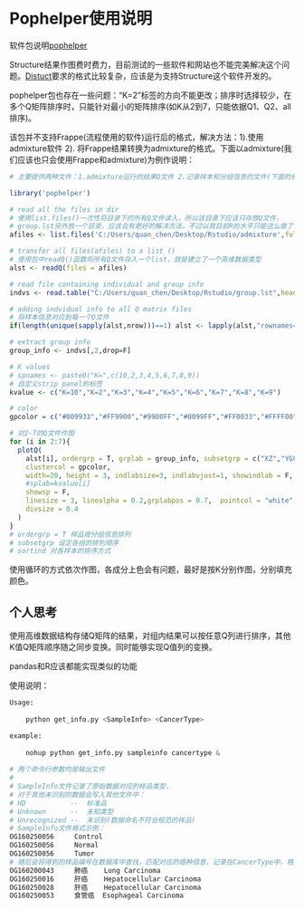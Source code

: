 # Pophelper使用说明

软件包说明[pophelper](http://royfrancis.github.io/pophelper/)

Structure结果作图费时费力，目前测试的一些软件和网站也不能完美解决这个问题。[Distuct](https://web.stanford.edu/group/rosenberglab/distruct.html)要求的格式比较复杂，应该是为支持Structure这个软件开发的。

pophelper包也存在一些问题：“K=2”标签的方向不能更改；排序时选择较少，在多个Q矩阵排序时，只能针对最小的矩阵排序(如K从2到7，只能依据Q1、Q2、all排序)。

该包并不支持Frappe(流程使用的软件)运行后的格式，解决方法：1).使用admixture软件 2). 将Frappe结果转换为admixture的格式。下面以admixture(我们应该也只会使用Frappe和admixture)为例作说明：

```R
# 主要提供两种文件：1.admixture运行的结果Q文件 2.记录样本和分组信息的文件(下面的例子中，第一列为样品名称，第二列为样品所在分组)

library('pophelper')

# read all the files in dir
# 使用list.files()一次性将目录下的所有Q文件读入，所以该目录下应该只存放Q文件，
# group.lst另外放一个目录，应该会有更好的解决方法，不过以我目前R的水平只能这么做了
afiles <- list.files('C:/Users/quan_chen/Desktop/Rstudio/admixture',full.names = T)

# transfer all files(afiles) to a list ()
# 使用包中readQ()函数将所有Q文件存入一个list，就是建立了一个高维数据类型
alst <- readQ(files = afiles)

# read file containing individual and group info
indvs <- read.table("C:/Users/quan_chen/Desktop/Rstudio/group.lst",header = F,stringsAsFactors=F)

# adding indvidual info to all Q matrix files
# 将样本信息对应到每一个Q文件
if(length(unique(sapply(alst,nrow)))==1) alst <- lapply(alst,"rownames<-",indvs$V1)

# extract group info
group_info <- indvs[,2,drop=F]

# K values
# spnames <- paste0("K=",c(10,2,3,4,5,6,7,8,9))
# 自定义strip panel的标签
kvalue <- c("K=10","K=2","K=3","K=4","K=5","K=6","K=7","K=8","K=9")

# color
gpcolor = c("#009933","#FF9900","#9900FF","#0099FF","#FF0033","#FFFF00","navy")

# 对2-7的Q文件作图
for (i in 2:7){
  plotQ(
    alst[i], ordergrp = T, grplab = group_info, subsetgrp = c("XZ","YGC","SGN"), sortind = "all",
    clustercol = gpcolor,
    width=20, height = 3, indlabsize=3, indlabvjust=1, showindlab = F, useindlab = T,
    #splab=kvalue[i]
    showsp = F,
    linesize = 3, linealpha = 0.2,grplabpos = 0.7,  pointcol = "white", pointsize = 3,
    divsize = 0.4
  )
}
# ordergrp = T 样品按分组信息排列
# subsetgrp 设定各组的排列顺序
# sortind 对各样本的排序方式

```

使用循环的方式依次作图，各成分上色会有问题，最好是按K分别作图，分别填充颜色。



## 个人思考

使用高维数据结构存储Q矩阵的结果，对组内结果可以按任意Q列进行排序，其他K值Q矩阵顺序随之同步变换。同时能够实现Q值列的变换。

pandas和R应该都能实现类似的功能



使用说明：

```python
Usage:
    
    python get_info.py <SampleInfo> <CancerType>

example:
    
    nohup python get_info.py sampleinfo cancertype &
    
# 两个命令行参数均是输出文件
#
# SampleInfo文件记录了原始数据对应的样品类型，
# 对于其他未识别的数据会写入其他文件中：
# HD           --  标准品
# Unknown      --  未知类型
# Unrecognized --  未识别(数据命名不符合规范的样品)
# SampleInfo文件格式示例：
OG160250056     Control
OG160250056     Normal
OG160250056     Tumor
# 随后会将得到的样品编号在数据库中查找，匹配对应的癌种信息，记录在CancerType中，格式示例：
OG160200043     肺癌    Lung Carcinoma
OG160250016     肝癌    Hepatocellular Carcinoma
OG160250028     肝癌    Hepatocellular Carcinoma
OG160250053     食管癌  Esophageal Carcinoma
```

